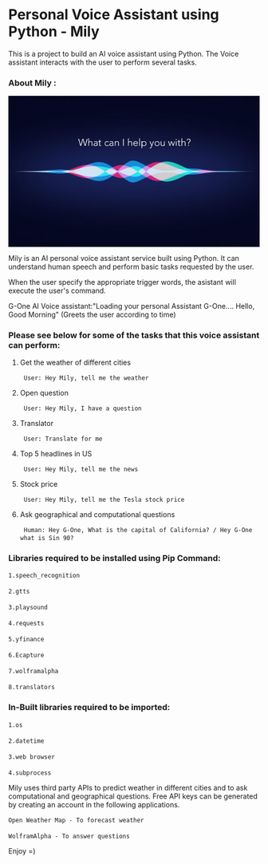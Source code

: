 # Personal Voice Assistant using Python - Mily

This is a project to build an AI voice assistant using Python. The Voice assistant interacts with the user to perform several tasks.

### About Mily :

<img src="www/image1.jpeg" style="display: block; margin: auto;" />


Mily is an AI personal voice assistant service built using Python. It can understand human speech and perform basic tasks requested by the user.

When the user specify the appropriate trigger words, the asistant will execute the user's command.


G-One AI Voice assistant:"Loading your personal Assistant G-One....
                          Hello, Good Morning" (Greets the user according to time)



### Please see below for some of the tasks that this voice assistant can perform:


1. Get the weather of different cities
	
	
		User: Hey Mily, tell me the weather
		
		
2. Open question 
	
	
		User: Hey Mily, I have a question
		
		
3. Translator
	
         
		User: Translate for me
		
		
4. Top 5 headlines in US
	
  		
		User: Hey Mily, tell me the news
		
		
5. Stock price
	
   		
		User: Hey Mily, tell me the Tesla stock price
		
		
6. Ask geographical and computational questions
	
  	 	
		Human: Hey G-One, What is the capital of California? / Hey G-One what is Sin 90?
		
		
### Libraries required to be installed using Pip Command:
	
	1.speech_recognition
	
	2.gtts
	
	3.playsound
	
 	4.requests
	
	5.yfinance
	
	6.Ecapture
	
	7.wolframalpha
	
	8.translators


### In-Built libraries required to be imported:

	1.os
	
	2.datetime
	
	3.web browser
	
	4.subprocess



Mily uses third party APIs to predict weather in different cities and to ask computational and geographical questions. 
Free API keys can be generated by creating an account in the following applications.  
	
	Open Weather Map - To forecast weather
	
	WolframAlpha - To answer questions
	

Enjoy =)
